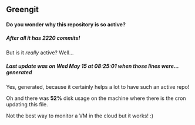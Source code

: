 ## Greengit

#### Do you wonder why this repository is so active?

##### After all it has 2220 commits!

But is it *really* active? Well...

##### Last update was on Wed May 15 at 08:25:01 when those lines were... generated

Yes, generated, because it certainly helps a lot to have such an active repo!

Oh and there was **52%** disk usage on the machine
where there is the cron updating this file.

Not the best way to monitor a VM in the cloud but it works! :)
